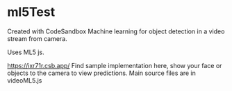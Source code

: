# ml5Test

Created with CodeSandbox
Machine learning for object detection in a video stream from camera.

Uses ML5 js.

https://ixr71r.csb.app/
Find sample implementation here, show your face or objects to the camera to view predictions.
Main source files are in videoML5.js
